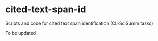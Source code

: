 # cited-text-span-id

Scripts and code for cited text span identification (CL-SciSumm tasks)

  To be updated
